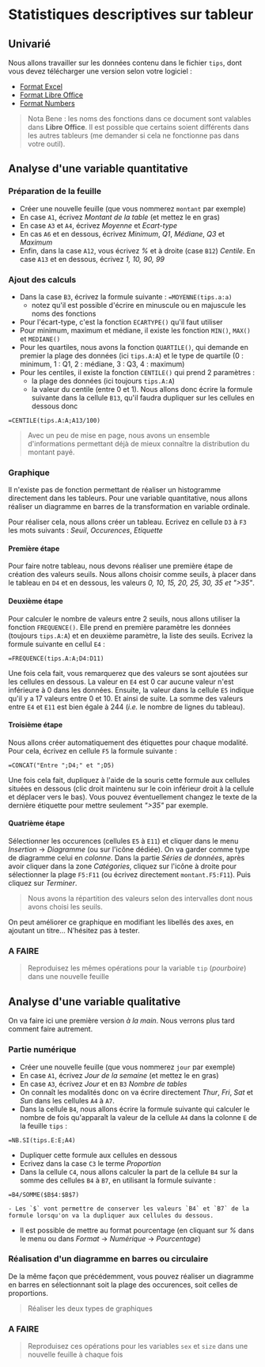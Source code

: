 # Statistiques descriptives sur tableur

## Univarié

Nous allons travailler sur les données contenu dans le fichier `tips`, dont vous devez télécharger une version selon votre logiciel :

- [Format Excel](tips.xlsx)
- [Format Libre Office](tips.ods)
- [Format Numbers](tips.numbers)

> Nota Bene : les noms des fonctions dans ce document sont valables dans **Libre Office**. Il est possible que certains soient différents dans les autres tableurs (me demander si cela ne fonctionne pas dans votre outil).

<!--
Différence entre Libre Office et Excel

- tips.A:A -> tips!A:A
- Etiquettes du 1er graphique :
    - clic sur l'axe des X puis clic-droit -> *Sélectionner des données*
    - dans *Etiquettes de l'axe horizontal*, cliquez sur *Modifiez*
    - Sélectionnez la plage `F5:F11`
    - cliquez sur *OK*
- Tableau croisé dynamique
    - Choix de la statistique 
        - cliquez sur *Somme de total_bill*
        - cliquez sur *Paramètres des champs de valeurs...*
        - choisissez *Nombre*
        - cliquez sur *OK*
    - Profils lignes
        - Refaire le même TCD
        - Dans une cellule du tableau, clic-droit et choisir *Afficher les valeurs* -> *% du total de la ligne*
-->

## Analyse d'une variable quantitative

### Préparation de la feuille

- Créer une nouvelle feuille (que vous nommerez `montant` par exemple)
- En case `A1`, écrivez *Montant de la table* (et mettez le en gras)
- En case `A3` et `A4`, écrivez *Moyenne* et *Ecart-type*
- En cas `A6` et en dessous, écrivez *Minimum*, *Q1*, *Médiane*, *Q3* et *Maximum*
- Enfin, dans la case `A12`, vous écrivez *%* et à droite (case `B12`) *Centile*. En case `A13` et en dessous, écrivez *1, 10, 90, 99*

### Ajout des calculs

- Dans la case `B3`, écrivez la formule suivante : `=MOYENNE(tips.a:a)`
    - notez qu'il est possible d'écrire en minuscule ou en majuscule les noms des fonctions
- Pour l'écart-type, c'est la fonction `ECARTYPE()` qu'il faut utiliser
- Pour minimum, maximum et médiane, il existe les fonction `MIN()`, `MAX()` et `MEDIANE()`
- Pour les quartiles, nous avons la fonction `QUARTILE()`, qui demande en premier la plage des données (ici `tips.A:A`) et le type de quartile (0 : minimum, 1 : Q1, 2 : médiane, 3 : Q3, 4 : maximum)
- Pour les centiles, il existe la fonction `CENTILE()` qui prend 2 paramètres :
    - la plage des données (ici toujours `tips.A:A`)
    - la valeur du centile (entre 0 et 1). Nous allons donc écrire la formule suivante dans la cellule `B13`, qu'il faudra dupliquer sur les cellules en dessous donc
```
=CENTILE(tips.A:A;A13/100)
```

> Avec un peu de mise en page, nous avons un ensemble d'informations permettant déjà de mieux connaître la distribution du montant payé.

### Graphique

Il n'existe pas de fonction permettant de réaliser un histogramme directement dans les tableurs. Pour une variable quantitative, nous allons réaliser un diagramme en barres de la transformation en variable ordinale.

Pour réaliser cela, nous allons créer un tableau. Ecrivez en cellule `D3` à `F3` les mots suivants : *Seuil*, *Occurences*, *Etiquette*

#### Première étape

Pour faire notre tableau, nous devons réaliser une première étape de création des valeurs seuils. Nous allons choisir comme seuils, à placer dans le tableau en `D4` et en dessous, les valeurs *0, 10, 15, 20, 25, 30, 35 et ">35"*.

#### Deuxième étape

Pour calculer le nombre de valeurs entre 2 seuils, nous allons utiliser la fonction `FREQUENCE()`. Elle prend en première paramètre les données (toujours `tips.A:A`) et en deuxième paramètre, la liste des seuils. Ecrivez la formule suivante en cellul `E4` : 

```
=FREQUENCE(tips.A:A;D4:D11)
```

Une fois cela fait, vous remarquerez que des valeurs se sont ajoutées sur les cellules en dessous. La valeur en `E4` est 0 car aucune valeur n'est inférieure à 0 dans les données. Ensuite, la valeur dans la cellule `E5` indique qu'il y a 17 valeurs entre 0 et 10. Et ainsi de suite. La somme des valeurs entre `E4` et `E11` est bien égale à 244 (*i.e.* le nombre de lignes du tableau).

#### Troisième étape

Nous allons créer automatiquement des étiquettes pour chaque modalité. Pour cela, écrivez en cellule `F5` la formule suivante :

```
=CONCAT("Entre ";D4;" et ";D5)
```

Une fois cela fait, dupliquez à l'aide de la souris cette formule aux cellules situées en dessous (clic droit maintenu sur le coin inférieur droit à la cellule et déplacer vers le bas). Vous pouvez éventuellement changez le texte de la dernière étiquette pour mettre seulement *">35"* par exemple.

#### Quatrième étape

Sélectionner les occurences (cellules `E5` à `E11`) et cliquer dans le menu *Insertion* -> *Diagramme* (ou sur l'icône dédiée). On va garder comme type de diagramme celui en *colonne*. Dans la partie *Séries de données*, après avoir cliquer dans la zone *Catégories*, cliquez sur l'icône à droite pour sélectionner la plage `F5:F11` (ou écrivez directement `montant.F5:F11`). Puis cliquez sur *Terminer*.

> Nous avons la répartition des valeurs selon des intervalles dont nous avons choisi les seuils.

On peut améliorer ce graphique en modifiant les libellés des axes, en ajoutant un titre... N’hésitez pas à tester.

### A FAIRE

> Reproduisez les mêmes opérations pour la variable `tip` (*pourboire*) dans une nouvelle feuille


## Analyse d'une variable qualitative

On va faire ici une première version *à la main*. Nous verrons plus tard comment faire autrement.

### Partie numérique

- Créer une nouvelle feuille (que vous nommerez `jour` par exemple)
- En case `A1`, écrivez *Jour de la semaine* (et mettez le en gras)
- En case `A3`, écrivez *Jour* et en `B3` *Nombre de tables*
- On connaît les modalités donc on va écrire directement *Thur*, *Fri*, *Sat* et *Sun* dans les cellules `A4` à `A7`.
- Dans la cellule `B4`, nous allons écrire la formule suivante qui calculer le nombre de fois qu'apparaît la valeur de la cellule `A4` dans la colonne `E` de la feuille `tips` :
```
=NB.SI(tips.E:E;A4)
```
- Dupliquer cette formule aux cellules en dessous
- Ecrivez dans la case `C3` le terme *Proportion*
- Dans la cellule `C4`, nous allons calculer la part de la cellule `B4` sur la somme des cellules `B4` à `B7`, en utilisant la formule suivante :
```
=B4/SOMME($B$4:$B$7)
```
    - Les `$` vont permettre de conserver les valeurs `B4` et `B7` de la formule lorsqu'on va la dupliquer aux cellules du dessous.
- Il est possible de  mettre au format pourcentage (en cliquant sur *%* dans le menu ou dans *Format* -> *Numérique* -> *Pourcentage*)

### Réalisation d'un diagramme en barres ou circulaire

De la même façon que précédemment, vous pouvez réaliser un diagramme en barres en sélectionnant soit la plage des occurences, soit celles de proportions.

> Réaliser les deux types de graphiques

### A FAIRE

> Reproduisez ces opérations pour les variables `sex` et `size` dans une nouvelle feuille à chaque fois
